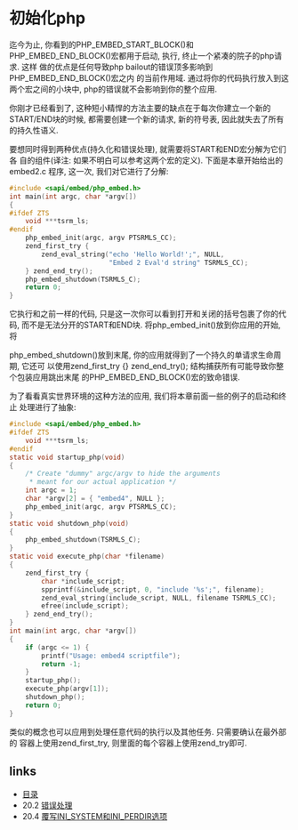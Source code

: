 # 初始化php

迄今为止, 你看到的PHP_EMBED_START_BLOCK()和 PHP_EMBED_END_BLOCK()宏都用于启动, 执行, 终止一个紧凑的院子的php请求. 这样 做的优点是任何导致php bailout的错误顶多影响到PHP_EMBED_END_BLOCK()宏之内 的当前作用域. 通过将你的代码执行放入到这两个宏之间的小块中, php的错误就不会影响到你的整个应用.
你刚才已经看到了, 这种短小精悍的方法主要的缺点在于每次你建立一个新的 START/END块的时候, 都需要创建⼀个新的请求, 新的符号表, 因此就失去了所有的持久性语义.
要想同时得到两种优点(持久化和错误处理), 就需要将START和END宏分解为它们各 自的组件(译注: 如果不明白可以参考这两个宏的定义). 下面是本章开始给出的embed2.c 程序, 这⼀次, 我们对它进行了分解:
````c
#include <sapi/embed/php_embed.h>int main(int argc, char *argv[]){#ifdef ZTS    void ***tsrm_ls;#endif    php_embed_init(argc, argv PTSRMLS_CC);    zend_first_try {        zend_eval_string("echo 'Hello World!';", NULL,                         "Embed 2 Eval'd string" TSRMLS_CC);    } zend_end_try();    php_embed_shutdown(TSRMLS_C);	return 0; 
}
````

它执行和之前⼀样的代码, 只是这一次你可以看到打开和关闭的括号包裹了你的代码, 而不是无法分开的START和END块. 将php_embed_init()放到你应用的开始, 将php_embed_shutdown()放到末尾, 你的应用就得到了一个持久的单请求生命周期, 它还可 以使用zend_first_try {} zend_end_try(); 结构捕获所有可能导致你整个包装应用跳出末尾 的PHP_EMBED_END_BLOCK()宏的致命错误.
为了看看真实世界环境的这种方法的应用, 我们将本章前面⼀些的例子的启动和终止 处理进行了抽象:````c
#include <sapi/embed/php_embed.h>#ifdef ZTS    void ***tsrm_ls;#endifstatic void startup_php(void){    /* Create "dummy" argc/argv to hide the arguments     * meant for our actual application */    int argc = 1;    char *argv[2] = { "embed4", NULL };    php_embed_init(argc, argv PTSRMLS_CC);}static void shutdown_php(void){    php_embed_shutdown(TSRMLS_C);}static void execute_php(char *filename){    zend_first_try {        char *include_script;        spprintf(&include_script, 0, "include '%s';", filename);        zend_eval_string(include_script, NULL, filename TSRMLS_CC);        efree(include_script);    } zend_end_try();}int main(int argc, char *argv[]){    if (argc <= 1) {        printf("Usage: embed4 scriptfile");        return -1;    }    startup_php();    execute_php(argv[1]);    shutdown_php();    return 0;}````
类似的概念也可以应用到处理任意代码的执行以及其他任务. 只需要确认在最外部的 容器上使用zend_first_try, 则里面的每个容器上使用zend_try即可.
## links
   * [目录](<preface.md>)
   * 20.2 [错误处理](<20.2.md>)
   * 20.4 [覆写INI_SYSTEM和INI_PERDIR选项](<20.4.md>)
